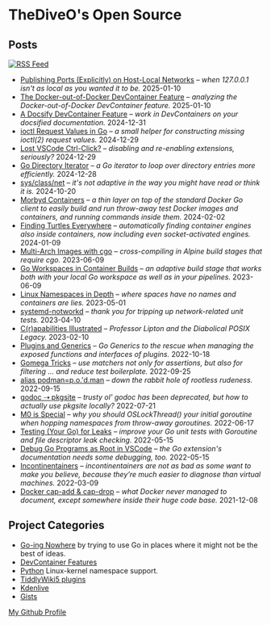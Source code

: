 # TheDiveO's Open Source

## Posts

<a href="/feed.xml">![RSS Feed](https://img.shields.io/badge/RSS-FFA500?style=flat&logo=rss&logoColor=white)</a>

<div class="posts">


- [Publishing Ports (Explicitly) on Host-Local Networks](/art/docker-publish-loopback) – _when 127.0.0.1 isn&#39;t as local as you wanted it to be._ <span class="postdate">2025-01-10</span>
- [The Docker-out-of-Docker DevContainer Feature](/art/devcntr-feature-dood) – _analyzing the Docker-out-of-Docker DevContainer feature._ <span class="postdate">2025-01-10</span>
- [A Docsify DevContainer Feature](/art/devcntr-feature-docsify) – _work in DevContainers on your docsified documentation._ <span class="postdate">2024-12-31</span>
- [ioctl Request Values in Go](/art/ioctl) – _a small helper for constructing missing ioctl(2) request values._ <span class="postdate">2024-12-29</span>
- [Lost VSCode Ctrl-Click?](/art/vscode) – _disabling and re-enabling extensions, seriously?_ <span class="postdate">2024-12-29</span>
- [Go Directory Iterator](/art/iterate-dir) – _a Go iterator to loop over directory entries more efficiently._ <span class="postdate">2024-12-28</span>
- [sys/class/net](/art/sys-class-net) – _it&#39;s not adaptive in the way you might have read or think it is._ <span class="postdate">2024-10-20</span>
- [Morbyd Containers](/art/morbyd) – _a thin layer on top of the standard Docker Go client to easily build and run throw-away test Docker images and containers, and running commands inside them._ <span class="postdate">2024-02-02</span>
- [Finding Turtles Everywhere](/art/turtles) – _automatically finding container engines also inside containers, now including even socket-activated engines._ <span class="postdate">2024-01-09</span>
- [Multi-Arch Images with cgo](/art/multiarchcgo) – _cross-compiling in Alpine build stages that require cgo._ <span class="postdate">2023-06-09</span>
- [Go Workspaces in Container Builds](/art/localwscontainer) – _an adaptive build stage that works both with your local Go workspace as well as in your pipelines._ <span class="postdate">2023-06-09</span>
- [Linux Namespaces in Depth](/art/lxnamespaces) – _where spaces have no names and containers are lies._ <span class="postdate">2023-05-01</span>
- [systemd-notworkd](/art/notworkd) – _thank you for tripping up network-related unit tests._ <span class="postdate">2023-04-10</span>
- [C(r)apabilities Illustrated](/art/capabilities) – _Professor Lipton and the Diabolical POSIX Legacy._ <span class="postdate">2023-02-10</span>
- [Plugins and Generics](/art/plug-generics) – _Go Generics to the rescue when managing the exposed functions and interfaces of plugins._ <span class="postdate">2022-10-18</span>
- [Gomega Tricks](/art/gomega-tricks) – _use matchers not only for assertions, but also for filtering … and reduce test boilerplate._ <span class="postdate">2022-09-25</span>
- [alias podman=p.o.&#39;d.man](/art/podman) – _down the rabbit hole of rootless rudeness._ <span class="postdate">2022-09-15</span>
- [godoc ⇢ pkgsite](/art/pkgsite) – _trusty ol&#39; godoc has been deprecated, but how to actually use pkgsite locally?_ <span class="postdate">2022-07-21</span>
- [M0 is Special](/art/namspill) – _why you should OSLockThread() your initial goroutine when hopping namespaces from throw-away goroutines._ <span class="postdate">2022-06-17</span>
- [Testing (Your Go) for Leaks](/art/leaky) – _improve your Go unit tests with Goroutine and file descriptor leak checking._ <span class="postdate">2022-05-15</span>
- [Debug Go Programs as Root in VSCode](/art/debugroot) – _the Go extension&#39;s documentation needs some debugging, too._ <span class="postdate">2022-05-15</span>
- [Incontinentainers](/art/incontinentainers) – _incontinentainers are not as bad as some want to make you believe, because they’re much easier to diagnose than virtual machines._ <span class="postdate">2022-03-09</span>
- [Docker cap-add &amp; cap-drop](/art/cap-add-drop) – _what Docker never managed to document, except somewhere inside their huge code base._ <span class="postdate">2021-12-08</span>


</div>

## Project Categories

<div class="spaced">

- [Go-ing Nowhere](/gone) by trying to use Go in places where it might not be
  the best of ideas.
- [DevContainer Features](/devcontr-features)
- [Python](/spam) Linux-kernel namespace support.
- [TiddlyWiki5 plugins](/tiddlywiki)
- [Kdenlive](/kdenlive)
- [Gists](https://gist.github.com/TheDiveO)

</div>

[My Github Profile](https://github.com/thediveo)
